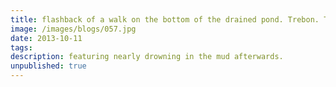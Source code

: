 ```yaml
---
title: flashback of a walk on the bottom of the drained pond. Trebon. Tres bon
image: /images/blogs/057.jpg
date: 2013-10-11
tags:
description: featuring nearly drowning in the mud afterwards.
unpublished: true
---
```

